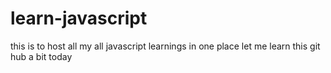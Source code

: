 # learn-javascript
this is to host all my all javascript learnings in one place
let me learn this git hub a bit today
